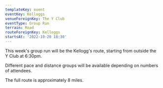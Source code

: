 ```yaml
---
templateKey: event
eventKey: Kelloggs
venueForeignKey: The Y Club
eventType: Group Run
terrain: Road
routeForeignKey: Kelloggs
startsAt: '2022-10-20 18:30'
---
```

This week's group run will be the Kellogg's route,
starting from outside the Y Club at 6:30pm.

Different pace and distance groups will be available depending on 
numbers of attendees.

The full route is approximately 8 miles.
